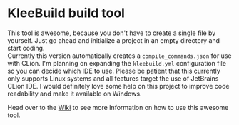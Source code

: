 # KleeBuild build tool

This tool is awesome, because you don't have to create a single file by yourself.
Just go ahead and initialize a project in an empty directory and start coding.  
Currently this version automatically creates a `compile_commands.json` for use with CLion.
I'm planning on expanding the `kleebuild.yml` configuration file so you can decide which IDE to use.
Please be patient that this currently only supports Linux systems and all features target the use of JetBrains CLion IDE.
I would definitely love some help on this project to improve code readability and make it available on Windows.
  
Head over to the [Wiki](https://github.com/MrKleeblatt/KleeBuild/wiki) to see more Information on how to use this awesome tool.
